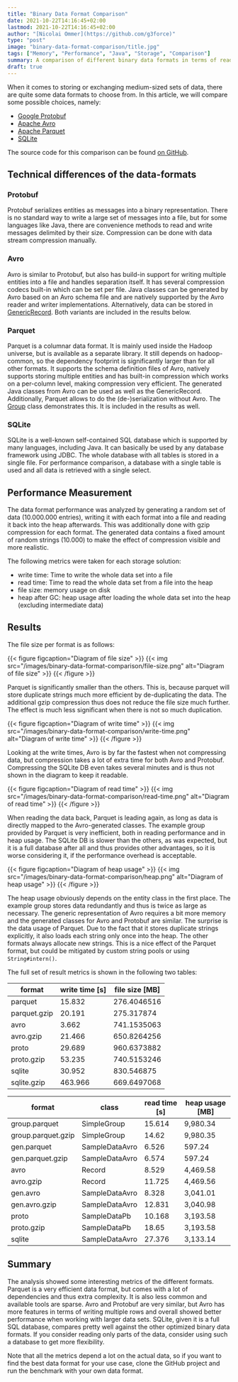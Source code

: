 ```yaml
---
title: "Binary Data Format Comparison"
date: 2021-10-22T14:16:45+02:00
lastmod: 2021-10-22T14:16:45+02:00
author: "[Nicolai Ommer](https://github.com/g3force)"
type: "post"
image: "binary-data-format-comparison/title.jpg"
tags: ["Memory", "Performance", "Java", "Storage", "Comparison"]
summary: A comparison of different binary data formats in terms of read/write performance and storage usage.
draft: true
---
```


When it comes to storing or exchanging medium-sized sets of data, there are quite some data formats to choose from. In this article, we will compare some possible choices, namely:

* [Google Protobuf](https://developers.google.com/protocol-buffers)
* [Apache Avro](https://avro.apache.org/)
* [Apache Parquet](https://parquet.apache.org/)
* [SQLite](https://www.sqlite.org/index.html)

The source code for this comparison can be found [on GitHub](https://github.com/qaware/binary-data-format-comparison).

## Technical differences of the data-formats

### Protobuf
Protobuf serializes entities as messages into a binary representation. There is no standard way to write a large set of messages into a file, but for some languages like Java, there are convenience methods to read and write messages delimited by their size. Compression can be done with data stream compression manually.

### Avro
Avro is similar to Protobuf, but also has build-in support for writing multiple entities into a file and handles separation itself.
It has several compression codecs built-in which can be set per file.
Java classes can be generated by Avro based on an Avro schema file and are natively supported by the Avro reader and writer implementations.
Alternatively, data can be stored in [GenericRecord](https://avro.apache.org/docs/current/api/java/org/apache/avro/generic/GenericRecord.html).
Both variants are included in the results below.

### Parquet
Parquet is a columnar data format. It is mainly used inside the Hadoop universe, but is available as a separate library. It still depends on hadoop-common, so the dependency footprint is significantly larger than for all other formats.
It supports the schema definition files of Avro, natively supports storing multiple entities and has built-in compression which works on a per-column level, making compression very efficient.
The generated Java classes from Avro can be used as well as the GenericRecord. Additionally, Parquet allows to do the (de-)serialization without Avro. The [Group](https://javadoc.io/doc/org.apache.parquet/parquet-column/1.10.1/org/apache/parquet/example/data/Group.html) class demonstrates this. It is included in the results as well.

### SQLite
SQLite is a well-known self-contained SQL database which is supported by many languages, including Java. It can basically be used by any database framework using JDBC. The whole database with all tables is stored in a single file.
For performance comparison, a database with a single table is used and all data is retrieved with a single select.


## Performance Measurement
The data format performance was analyzed by generating a random set of data (10.000.000 entries), writing it with each format into a file and reading it back into the heap afterwards.
This was additionally done with gzip compression for each format.
The generated data contains a fixed amount of random strings (10.000) to make the effect of compression visible and more realistic.

The following metrics were taken for each storage solution:
* write time: Time to write the whole data set into a file
* read time: Time to read the whole data set from a file into the heap
* file size: memory usage on disk
* heap after GC: heap usage after loading the whole data set into the heap (excluding intermediate data)

## Results
The file size per format is as follows:

{{< figure figcaption="Diagram of file size" >}}
{{< img src="/images/binary-data-format-comparison/file-size.png" alt="Diagram of file size" >}}
{{< /figure >}}

Parquet is significantly smaller than the others. This is, because parquet will store duplicate strings much more efficient by de-duplicating the data. The additional gzip compression thus does not reduce the file size much further. The effect is much less significant when there is not so much duplication.

{{< figure figcaption="Diagram of write time" >}}
{{< img src="/images/binary-data-format-comparison/write-time.png" alt="Diagram of write time" >}}
{{< /figure >}}

Looking at the write times, Avro is by far the fastest when not compressing data, but compression takes a lot of extra time for both Avro and Protobuf.
Compressing the SQLite DB even takes several minutes and is thus not shown in the diagram to keep it readable.

{{< figure figcaption="Diagram of read time" >}}
{{< img src="/images/binary-data-format-comparison/read-time.png" alt="Diagram of read time" >}}
{{< /figure >}}

When reading the data back, Parquet is leading again, as long as data is directly mapped to the Avro-generated classes.
The example group provided by Parquet is very inefficient, both in reading performance and in heap usage.
The SQLite DB is slower than the others, as was expected, but it is a full database after all and thus provides other advantages, so it is worse considering it, if the performance overhead is acceptable.

{{< figure figcaption="Diagram of heap usage" >}}
{{< img src="/images/binary-data-format-comparison/heap.png" alt="Diagram of heap usage" >}}
{{< /figure >}}

The heap usage obviously depends on the entity class in the first place. The example group stores data redundantly and thus is twice as large as necessary.
The generic representation of Avro requires a bit more memory and the generated classes for Avro and Protobuf are similar.
The surprise is the data usage of Parquet. Due to the fact that it stores duplicate strings explicitly, it also loads each string only once into the heap.
The other formats always allocate new strings. This is a nice effect of the Parquet format, but could be mitigated by custom string pools or using `String#intern()`. 

The full set of result metrics is shown in the following two tables:

| format       | write time [s] | file size [MB] |
|--------------|----------------|----------------|
| parquet      |         15.832 |    276.4046516 |
| parquet.gzip |         20.191 |     275.317874 |
| avro         |          3.662 |    741.1535063 |
| avro.gzip    |         21.466 |    650.8264256 |
| proto        |         29.689 |    960.6373882 |
| proto.gzip   |         53.235 |    740.5153246 |
| sqlite       |         30.952 |     830.546875 |
| sqlite.gzip  |        463.966 |    669.6497068 |

| format             | class          | read time [s] | heap usage [MB]    |
|--------------------|----------------|---------------|--------------------|
| group.parquet      | SimpleGroup    |        15.614 |           9,980.34 |
| group.parquet.gzip | SimpleGroup    |         14.62 |           9,980.35 |
| gen.parquet        | SampleDataAvro |         6.526 |             597.24 |
| gen.parquet.gzip   | SampleDataAvro |         6.574 |             597.24 |
| avro               | Record         |         8.529 |           4,469.58 |
| avro.gzip          | Record         |        11.725 |           4,469.56 |
| gen.avro           | SampleDataAvro |         8.328 |           3,041.01 |
| gen.avro.gzip      | SampleDataAvro |        12.831 |           3,040.98 |
| proto              | SampleDataPb   |        10.168 |           3,193.58 |
| proto.gzip         | SampleDataPb   |         18.65 |           3,193.58 |
| sqlite             | SampleDataAvro |        27.376 |           3,133.14 |


## Summary

The analysis showed some interesting metrics of the different formats.
Parquet is a very efficient data format, but comes with a lot of dependencies and thus extra complexity. It is also less common and available tools are sparse.
Avro and Protobuf are very similar, but Avro has more features in terms of writing multiple rows and overall showed better performance when working with larger data sets.
SQLite, given it is a full SQL database, compares pretty well against the other optimized binary data formats. If you consider reading only parts of the data, consider using such a database to get more flexibility.

Note that all the metrics depend a lot on the actual data, so if you want to find the best data format for your use case, clone the GitHub project and run the benchmark with your own data format.
